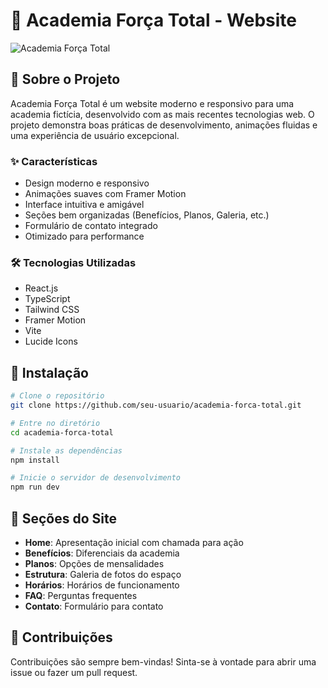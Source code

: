 # 💪 Academia Força Total - Website

![Academia Força Total](https://images.unsplash.com/photo-1534438327276-14e5300c3a48?ixlib=rb-1.2.1&auto=format&fit=crop&w=1920&q=80)

## 🚀 Sobre o Projeto

Academia Força Total é um website moderno e responsivo para uma academia fictícia, desenvolvido com as mais recentes tecnologias web. O projeto demonstra boas práticas de desenvolvimento, animações fluidas e uma experiência de usuário excepcional.

### ✨ Características

- Design moderno e responsivo
- Animações suaves com Framer Motion
- Interface intuitiva e amigável
- Seções bem organizadas (Benefícios, Planos, Galeria, etc.)
- Formulário de contato integrado
- Otimizado para performance

### 🛠️ Tecnologias Utilizadas

- React.js
- TypeScript
- Tailwind CSS
- Framer Motion
- Vite
- Lucide Icons

## 🔧 Instalação

```bash
# Clone o repositório
git clone https://github.com/seu-usuario/academia-forca-total.git

# Entre no diretório
cd academia-forca-total

# Instale as dependências
npm install

# Inicie o servidor de desenvolvimento
npm run dev
```

## 📱 Seções do Site

- **Home**: Apresentação inicial com chamada para ação
- **Benefícios**: Diferenciais da academia
- **Planos**: Opções de mensalidades
- **Estrutura**: Galeria de fotos do espaço
- **Horários**: Horários de funcionamento
- **FAQ**: Perguntas frequentes
- **Contato**: Formulário para contato

## 🤝 Contribuições

Contribuições são sempre bem-vindas! Sinta-se à vontade para abrir uma issue ou fazer um pull request.
